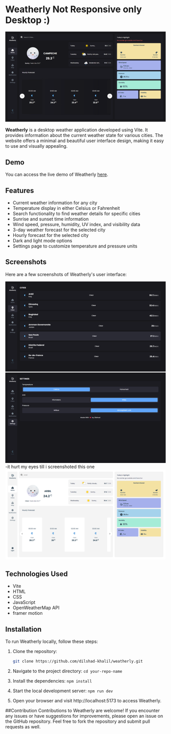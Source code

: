# Weatherly Not Responsive only Desktop :)

![Weatherly](https://github.com/dilshad-khalil/weatherly/blob/master/main.png)

**Weatherly** is a desktop weather application developed using Vite. It provides information about the current weather state for various cities. The website offers a minimal and beautiful user interface design, making it easy to use and visually appealing.

## Demo

You can access the live demo of Weatherly [here](https://webweatherly.netlify.app/).

## Features

- Current weather information for any city
- Temperature display in either Celsius or Fahrenheit
- Search functionality to find weather details for specific cities
- Sunrise and sunset time information
- Wind speed, pressure, humidity, UV index, and visibility data
- 3-day weather forecast for the selected city
- Hourly forecast for the selected city
- Dark and light mode options
- Settings page to customize temperature and pressure units

## Screenshots

Here are a few screenshots of Weatherly's user interface:

![Screenshot 1](https://github.com/dilshad-khalil/weatherly/blob/master/cities.png)
![Screenshot 2](https://github.com/dilshad-khalil/weatherly/blob/master/settings.png)
-it hurt my eyes till i screenshoted this one
![Screenshot 3](https://github.com/dilshad-khalil/weatherly/blob/master/lightmode.png)

## Technologies Used

- Vite
- HTML
- CSS
- JavaScript
- OpenWeatherMap API
- framer motion

## Installation

To run Weatherly locally, follow these steps:

1. Clone the repository:

   ```bash
   git clone https://github.com/dilshad-khalil/weatherly.git
   
2. Navigate to the project directory:
`cd your-repo-name`
3. Install the dependencies:
`npm install`
4. Start the local development server:
`npm run dev`
5. Open your browser and visit http://localhost:5173 to access Weatherly.

##Contribution
Contributions to Weatherly are welcome! If you encounter any issues or have suggestions for improvements, please open an issue on the GitHub repository. Feel free to fork the repository and submit pull requests as well.


